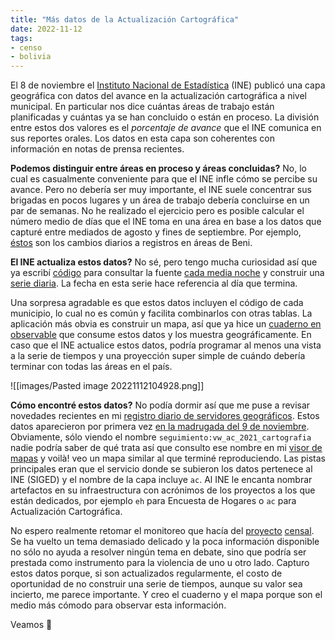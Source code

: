 ```yaml
---
title: "Más datos de la Actualización Cartográfica"
date: 2022-11-12
tags: 
- censo
- bolivia
---
```


El 8 de noviembre el [Instituto Nacional de Estadística](https://www.ine.gob.bo/) (INE) publicó una capa geográfica con datos del avance en la actualización cartográfica a nivel municipal. En particular nos dice cuántas áreas de trabajo están planificadas y cuántas ya se han concluido o están en proceso. La división entre estos dos valores es el *porcentaje de avance* que el INE comunica en sus reportes orales. Los datos en esta capa son coherentes con información en notas de prensa recientes.

**Podemos distinguir entre áreas en proceso y áreas concluidas?** No, lo cual es casualmente conveniente para que el INE infle cómo se percibe su avance. Pero no debería ser muy importante, el INE suele concentrar sus brigadas en pocos lugares y un área de trabajo debería concluirse en un par de semanas. No he realizado el ejercicio pero es posible calcular el número medio de días que el INE toma en una área en base a los datos que capturé entre mediados de agosto y fines de septiembre. Por ejemplo, [éstos](https://github.com/mauforonda/canceles_elevando/commits/8d16738be2f12b4aee758f0efd135c98327ef1cb/data/cartografia/departamentos/beni.csv?browsing_rename_history=true&new_path=data/cartografia/old/departamentos/beni.csv&original_branch=master) son los cambios diarios a registros en áreas de Beni. 

**El INE actualiza estos datos?** No sé, pero tengo mucha curiosidad así que ya escribí [código](https://github.com/mauforonda/canceles_elevando/blob/4cdd650665e06c8306eca34e351ee69a0115dcf3/update/areas_cartografia.py) para consultar la fuente [cada media noche](https://github.com/mauforonda/canceles_elevando/blob/4cdd650665e06c8306eca34e351ee69a0115dcf3/.github/workflows/update.yml#L4) y construir una [serie diaria](https://github.com/mauforonda/canceles_elevando/blob/master/data/cartografia/areas_concluidas_o_en_proceso.csv). La fecha en esta serie hace referencia al día que termina. 

Una sorpresa agradable es que estos datos incluyen el código de cada municipio, lo cual no es común y facilita combinarlos con otras tablas. La aplicación más obvia es construir un mapa, así que ya hice un [cuaderno en observable](https://observablehq.com/d/76647fe240cadd76) que consume estos datos y los muestra geográficamente. En caso que el INE actualice estos datos, podría programar al menos una vista a la serie de tiempos y una proyección super simple de cuándo debería terminar con todas las áreas en el país.

![[images/Pasted image 20221112104928.png]]

**Cómo encontré estos datos?** No podía dormir así que me puse a revisar novedades recientes en mi [registro diario de servidores geográficos](https://github.com/mauforonda/geodatos/). Estos datos aparecieron por primera vez [en la madrugada del 9 de noviembre](https://github.com/mauforonda/geodatos/commit/cd567cf18a7ac6f92f527a7a31ca144bb9e250d7#diff-cb0da279bda65c03ccd31ff71d5dc8b79a9cb0651527903bdf836880fa2f493bR2796). Obviamente, sólo viendo el nombre `seguimiento:vw_ac_2021_cartografia` nadie podría saber de qué trata así que consulto ese nombre en mi [visor de mapas](https://observablehq.com/@mauforonda/datos-geograficos-del-gobierno-boliviano) y voilà! veo un mapa similar al que terminé reproduciendo. Las pistas principales eran que el servicio donde se subieron los datos pertenece al INE (SIGED) y el nombre de la capa incluye `ac`. Al INE le encanta nombrar artefactos en su infraestructura con acrónimos de los proyectos a los que están dedicados, por ejemplo `eh` para Encuesta de Hogares o `ac` para Actualización Cartográfica. 

No espero realmente retomar el monitoreo que hacía del [proyecto](https://observablehq.com/@mauforonda/avance-del-censo) [censal](https://observablehq.com/@mauforonda/nuevo-avance-del-censo). Se ha vuelto un tema demasiado delicado y la poca información disponible no sólo no ayuda a resolver ningún tema en debate, sino que podría ser prestada como instrumento para la violencia de uno u otro lado. Capturo estos datos porque, si son actualizados regularmente, el costo de oportunidad de no construir una serie de tiempos, aunque su valor sea incierto, me parece importante. Y creo el cuaderno y el mapa porque son el medio más cómodo para observar esta información.

Veamos 🥱